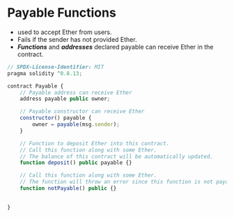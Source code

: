 # Payable Functions

- used to accept Ether from users.
- Fails if the sender has not provided Ether.
- **_Functions_** and **_addresses_** declared payable can receive Ether in the contract.

```js
// SPDX-License-Identifier: MIT
pragma solidity ^0.8.13;

contract Payable {
    // Payable address can receive Ether
    address payable public owner;

    // Payable constructor can receive Ether
    constructor() payable {
        owner = payable(msg.sender);
    }

    // Function to deposit Ether into this contract.
    // Call this function along with some Ether.
    // The balance of this contract will be automatically updated.
    function deposit() public payable {}

    // Call this function along with some Ether.
    // The function will throw an error since this function is not payable.
    function notPayable() public {}

   
}

```